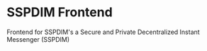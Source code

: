 # SSPDIM Frontend

Frontend for SSPDIM's a Secure and Private Decentralized Instant Messenger (SSPDIM)
